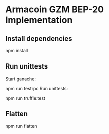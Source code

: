 # Armacoin GZM BEP-20 Implementation


## Install dependencies
npm install
## Run unittests
Start ganache:

npm run testrpc
Run unittests:

npm run truffle:test
## Flatten
npm run flatten
